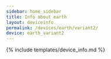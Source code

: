 ```yaml
---
sidebar: home_sidebar
title: Info about earth
layout: deviceinfo
permalink: /devices/earth/variant2/
device: earth_variant2
---
```

{% include templates/device_info.md %}
